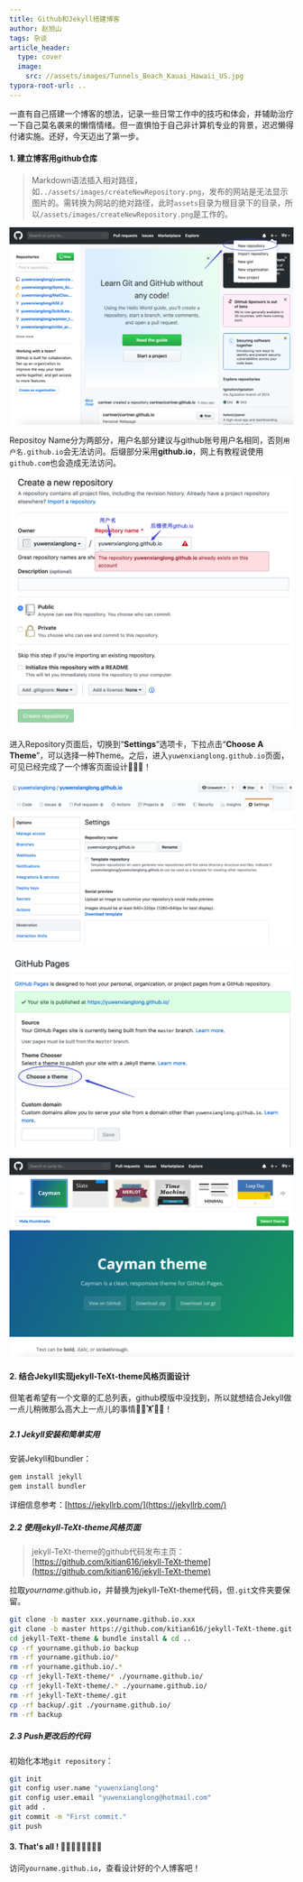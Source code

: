 ```yaml
---
title: Github和Jekyll搭建博客
author: 赵旭山
tags: 杂谈
article_header:
  type: cover
  image:
    src: //assets/images/Tunnels_Beach_Kauai_Hawaii_US.jpg
typora-root-url: ..
---
```




一直有自己搭建一个博客的想法，记录一些日常工作中的技巧和体会，并辅助治疗一下自己莫名袭来的懒惰情绪。但一直惧怕于自己非计算机专业的背景，迟迟懒得付诸实施。还好，今天迈出了第一步。



#### 1. 建立博客用github仓库

> Markdown语法插入相对路径，如`../assets/images/createNewRepository.png`，发布的网站是无法显示图片的。需转换为网站的绝对路径，此时`assets`目录为根目录下的目录，所以`/assets/images/createNewRepository.png`是工作的。

![](/assets/images/createNewRepository202002211200.png)

Repositoy Name分为两部分，用户名部分建议与github账号用户名相同，否则`用户名.github.io`会无法访问。后缀部分采用**github.io**，网上有教程说使用`github.com`也会造成无法访问。

![](/assets/images/repositoryName202002211246.png)

进入Repository页面后，切换到“**Settings**”选项卡，下拉点击“**Choose A Theme**”，可以选择一种Theme。之后，进入`yuwenxianglong.github.io`页面，可见已经完成了一个博客页面设计🦾🦾🦾！

![](/assets/images/githubioSettings202002211522.png)

![](/assets/images/chooseATheme202002211530.png)

![](/assets/images/selectTheme202002211531.png)

#### 2. 结合Jekyll实现jekyll-TeXt-theme风格页面设计

但笔者希望有一个文章的汇总列表，github模版中没找到，所以就想结合Jekyll做一点儿稍微那么高大上一点儿的事情🏋️‍♀️🏋️🏋️‍♂️！

##### 2.1 Jekyll安装和简单实用

安装Jekyll和bundler：

```bash
gem install jekyll
gem install bundler
```

详细信息参考：[https://jekyllrb.com/](https://jekyllrb.com/)

##### 2.2 使用jekyll-TeXt-theme风格页面

> jekyll-TeXt-theme的github代码发布主页：[https://github.com/kitian616/jekyll-TeXt-theme](https://github.com/kitian616/jekyll-TeXt-theme)

拉取*yourname*.github.io，并替换为jekyll-TeXt-theme代码，但`.git`文件夹要保留。

```bash
git clone -b master xxx.yourname.github.io.xxx
git clone -b master https://github.com/kitian616/jekyll-TeXt-theme.git
cd jekyll-TeXt-theme & bundle install & cd ..
cp -rf yourname.github.io backup
rm -rf yourname.github.io/*
rm -rf yourname.github.io/.*
cp -rf jekyll-TeXt-theme/* ./yourname.github.io/
cp -rf jekyll-TeXt-theme/.* ./yourname.github.io/
rm -rf jekyll-TeXt-theme/.git
cp -rf backup/.git ./yourname.github.io/
rm -rf backup
```

##### 2.3 Push更改后的代码

初始化本地`git repository`：

```bash
git init
git config user.name "yuwenxianglong"
git config user.email "yuwenxianglong@hotmail.com"
git add .
git commit -m "First commit."
git push
```

#### 3. That's all ! 👯‍♀️👯‍♀️👯‍♀️👯‍♀️

访问`yourname.github.io`，查看设计好的个人博客吧！